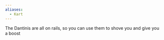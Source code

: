 ```yaml
---
aliases:
  - Kart
---
```

The Dantinis are all on rails, so you can use them to shove you and give you a boost